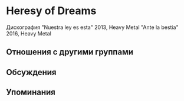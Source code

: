 # Heresy of Dreams

Дискография
"Nuestra ley es esta" 2013, Heavy Metal
"Ante la bestia" 2016, Heavy Metal

## Отношения с другими группами


## Обсуждения


## Упоминания

